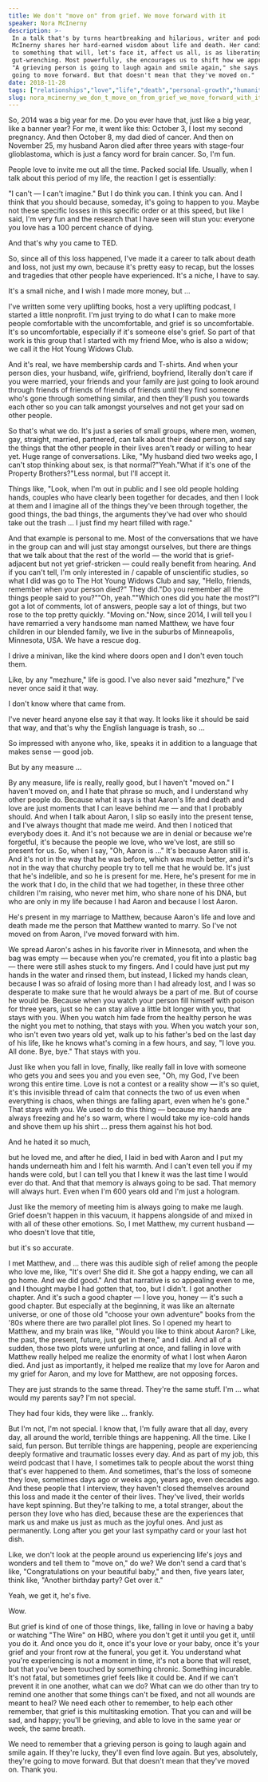 ```yaml
---
title: We don't "move on" from grief. We move forward with it
speaker: Nora McInerny
description: >-
 In a talk that's by turns heartbreaking and hilarious, writer and podcaster Nora
 McInerny shares her hard-earned wisdom about life and death. Her candid approach
 to something that will, let's face it, affect us all, is as liberating as it is
 gut-wrenching. Most powerfully, she encourages us to shift how we approach grief.
 "A grieving person is going to laugh again and smile again," she says. "They're
 going to move forward. But that doesn't mean that they've moved on."
date: 2018-11-28
tags: ["relationships","love","life","death","personal-growth","humanity","writing","family"]
slug: nora_mcinerny_we_don_t_move_on_from_grief_we_move_forward_with_it
---
```


So, 2014 was a big year for me. Do you ever have that, just like a big year, like a banner
year? For me, it went like this: October 3, I lost my second pregnancy. And then October
8, my dad died of cancer. And then on November 25, my husband Aaron died after three years
with stage-four glioblastoma, which is just a fancy word for brain cancer. So, I'm
fun.

People love to invite me out all the time. Packed social life. Usually, when I talk about
this period of my life, the reaction I get is essentially:

"I can't — I can't imagine." But I do think you can. I think you can. And I think that you
should because, someday, it's going to happen to you. Maybe not these specific losses in
this specific order or at this speed, but like I said, I'm very fun and the research that
I have seen will stun you: everyone you love has a 100 percent chance of
dying.

And that's why you came to TED.

So, since all of this loss happened, I've made it a career to talk about death and loss,
not just my own, because it's pretty easy to recap, but the losses and tragedies that
other people have experienced. It's a niche, I have to say.

It's a small niche, and I wish I made more money, but ...

I've written some very uplifting books, host a very uplifting podcast, I started a little
nonprofit. I'm just trying to do what I can to make more people comfortable with the
uncomfortable, and grief is so uncomfortable. It's so uncomfortable, especially if it's
someone else's grief. So part of that work is this group that I started with my friend
Moe, who is also a widow; we call it the Hot Young Widows Club.

And it's real, we have membership cards and T-shirts. And when your person dies, your
husband, wife, girlfriend, boyfriend, literally don't care if you were married, your
friends and your family are just going to look around through friends of friends of
friends of friends until they find someone who's gone through something similar, and then
they'll push you towards each other so you can talk amongst yourselves and not get your
sad on other people.

So that's what we do. It's just a series of small groups, where men, women, gay, straight,
married, partnered, can talk about their dead person, and say the things that the other
people in their lives aren't ready or willing to hear yet. Huge range of conversations.
Like, "My husband died two weeks ago, I can't stop thinking about sex, is that
normal?"Yeah."What if it's one of the Property Brothers?"Less normal, but I'll accept
it.

Things like, "Look, when I'm out in public and I see old people holding hands, couples who
have clearly been together for decades, and then I look at them and I imagine all of the
things they've been through together, the good things, the bad things, the arguments
they've had over who should take out the trash ... I just find my heart filled with
rage."

And that example is personal to me. Most of the conversations that we have in the group can
and will just stay amongst ourselves, but there are things that we talk about that the
rest of the world — the world that is grief-adjacent but not yet grief-stricken — could
really benefit from hearing. And if you can't tell, I'm only interested in / capable of
unscientific studies, so what I did was go to The Hot Young Widows Club and say, "Hello,
friends, remember when your person died?" They did."Do you remember all the things people
said to you?""Oh, yeah.""Which ones did you hate the most?"I got a lot of comments, lot of
answers, people say a lot of things, but two rose to the top pretty quickly. "Moving
on."Now, since 2014, I will tell you I have remarried a very handsome man named Matthew,
we have four children in our blended family, we live in the suburbs of Minneapolis,
Minnesota, USA. We have a rescue dog.

I drive a minivan, like the kind where doors open and I don't even touch
them.

Like, by any "mezhure," life is good. I've also never said "mezhure," I've never once said
it that way.

I don't know where that came from.

I've never heard anyone else say it that way. It looks like it should be said that way,
and that's why the English language is trash, so ...

So impressed with anyone who, like, speaks it in addition to a language that makes sense —
good job.

But by any measure ...

By any measure, life is really, really good, but I haven't "moved on." I haven't moved on,
and I hate that phrase so much, and I understand why other people do. Because what it says
is that Aaron's life and death and love are just moments that I can leave behind me — and
that I probably should. And when I talk about Aaron, I slip so easily into the present
tense, and I've always thought that made me weird. And then I noticed that everybody does
it. And it's not because we are in denial or because we're forgetful, it's because the
people we love, who we've lost, are still so present for us. So, when I say, "Oh, Aaron is
..." It's because Aaron still is. And it's not in the way that he was before, which was
much better, and it's not in the way that churchy people try to tell me that he would be.
It's just that he's indelible, and so he is present for me. Here, he's present for me in
the work that I do, in the child that we had together, in these three other children I'm
raising, who never met him, who share none of his DNA, but who are only in my life because
I had Aaron and because I lost Aaron.

He's present in my marriage to Matthew, because Aaron's life and love and death made me
the person that Matthew wanted to marry. So I've not moved on from Aaron, I've moved
forward with him.

We spread Aaron's ashes in his favorite river in Minnesota, and when the bag was empty —
because when you're cremated, you fit into a plastic bag — there were still ashes stuck to
my fingers. And I could have just put my hands in the water and rinsed them, but instead,
I licked my hands clean, because I was so afraid of losing more than I had already lost,
and I was so desperate to make sure that he would always be a part of me. But of course he
would be. Because when you watch your person fill himself with poison for three years, just
so he can stay alive a little bit longer with you, that stays with you. When you watch him
fade from the healthy person he was the night you met to nothing, that stays with you.
When you watch your son, who isn't even two years old yet, walk up to his father's bed on
the last day of his life, like he knows what's coming in a few hours, and say, "I love
you. All done. Bye, bye." That stays with you.

Just like when you fall in love, finally, like really fall in love with someone who gets
you and sees you and you even see, "Oh, my God, I've been wrong this entire time. Love is
not a contest or a reality show — it's so quiet, it's this invisible thread of calm that
connects the two of us even when everything is chaos, when things are falling apart, even
when he's gone." That stays with you. We used to do this thing — because my hands are
always freezing and he's so warm, where I would take my ice-cold hands and shove them up
his shirt ... press them against his hot bod.

And he hated it so much,

but he loved me, and after he died, I laid in bed with Aaron and I put my hands underneath
him and I felt his warmth. And I can't even tell you if my hands were cold, but I can tell
you that I knew it was the last time I would ever do that. And that that memory is always
going to be sad. That memory will always hurt. Even when I'm 600 years old and I'm just a
hologram.

Just like the memory of meeting him is always going to make me laugh. Grief doesn't happen
in this vacuum, it happens alongside of and mixed in with all of these other emotions. So,
I met Matthew, my current husband — who doesn't love that title,

but it's so accurate.

I met Matthew, and ... there was this audible sigh of relief among the people who love me,
like, "It's over! She did it. She got a happy ending, we can all go home. And we did
good." And that narrative is so appealing even to me, and I thought maybe I had gotten
that, too, but I didn't. I got another chapter. And it's such a good chapter — I love you,
honey — it's such a good chapter. But especially at the beginning, it was like an
alternate universe, or one of those old "choose your own adventure" books from the '80s
where there are two parallel plot lines. So I opened my heart to Matthew, and my brain was
like, "Would you like to think about Aaron? Like, the past, the present, future, just get
in there," and I did. And all of a sudden, those two plots were unfurling at once, and
falling in love with Matthew really helped me realize the enormity of what I lost when
Aaron died. And just as importantly, it helped me realize that my love for Aaron and my
grief for Aaron, and my love for Matthew, are not opposing forces.

They are just strands to the same thread. They're the same stuff. I'm ... what would my
parents say? I'm not special.

They had four kids, they were like ... frankly.

But I'm not, I'm not special. I know that, I'm fully aware that all day, every day, all
around the world, terrible things are happening. All the time. Like I said, fun person.
But terrible things are happening, people are experiencing deeply formative and traumatic
losses every day. And as part of my job, this weird podcast that I have, I sometimes talk
to people about the worst thing that's ever happened to them. And sometimes, that's the
loss of someone they love, sometimes days ago or weeks ago, years ago, even decades ago.
And these people that I interview, they haven't closed themselves around this loss and
made it the center of their lives. They've lived, their worlds have kept spinning. But
they're talking to me, a total stranger, about the person they love who has died, because
these are the experiences that mark us and make us just as much as the joyful ones. And
just as permanently. Long after you get your last sympathy card or your last hot
dish.

Like, we don't look at the people around us experiencing life's joys and wonders and tell
them to "move on," do we? We don't send a card that's like, "Congratulations on your
beautiful baby," and then, five years later, think like, "Another birthday party? Get over
it."

Yeah, we get it, he's five.

Wow.

But grief is kind of one of those things, like, falling in love or having a baby or
watching "The Wire" on HBO, where you don't get it until you get it, until you do it. And
once you do it, once it's your love or your baby, once it's your grief and your front row
at the funeral, you get it. You understand what you're experiencing is not a moment in
time, it's not a bone that will reset, but that you've been touched by something chronic.
Something incurable. It's not fatal, but sometimes grief feels like it could be. And if we
can't prevent it in one another, what can we do? What can we do other than try to remind
one another that some things can't be fixed, and not all wounds are meant to heal? We need
each other to remember, to help each other remember, that grief is this multitasking
emotion. That you can and will be sad, and happy; you'll be grieving, and able to love in
the same year or week, the same breath.

We need to remember that a grieving person is going to laugh again and smile again. If
they're lucky, they'll even find love again. But yes, absolutely, they're going to move
forward. But that doesn't mean that they've moved on. Thank you.

<!--
ad_duration=3.33
comment_count=92
event="TEDWomen 2018"
external_start_time=0
has_talk_citation=0
intro_duration=11.82
is_subtitle_required="False"
is_talk_featured="True"
language="en"
language_swap="False"
native_language="en"
number_of_related_talks=6
number_of_speakers=1
number_of_subtitled_videos=23
number_of_tags=8
number_of_talk_download_languages=23
number_of_talk_more_resources=4
number_of_talk_recommendations=1
number_of_talks_take_actions=1
post_ad_duration=0.83
published_timestamp="2019-04-09 15:12:12"
recording_date="2018-11-28"
speaker_description="Author, podcast host"
speaker_is_published=1
speaker_name="Nora McInerny"
talk_name="We don't \"move on\" from grief. We move forward with it"
talk_recommendations_blurb="More resources curated by Nora McInerny"
talks_tags=["relationships","love","life","death","personal-growth","humanity","writing","family"]
url_audio="https://download.ted.com/talks/NoraMcInerny_2018W.mp3?apikey=acme-roadrunner"
url_photo_speaker="https://pe.tedcdn.com/images/ted/96f78be07abcbb58fc159b7dba300d913d2a2e29_254x191.jpg"
url_photo_talk="https://s3.amazonaws.com/talkstar-photos/uploads/637dd322-4f72-4749-b74f-26431096e50c/NoraMcInerny_2018W-embed.jpg"
url_webpage="https://www.ted.com/talks/nora_mcinerny_we_don_t_move_on_from_grief_we_move_forward_with_it"
video_type_name="TED Stage Talk"
-->